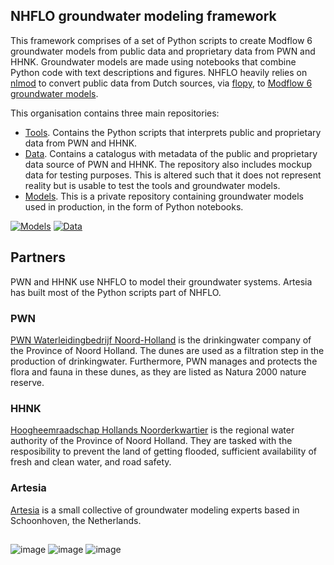 ## NHFLO groundwater modeling framework
This framework comprises of a set of Python scripts to create Modflow 6 groundwater models from public data and proprietary data from PWN and HHNK. Groundwater models are made using notebooks that combine Python code with text descriptions and figures. NHFLO heavily relies on [nlmod](https://github.com/ArtesiaWater/nlmod) to convert public data from Dutch sources, via [flopy](https://github.com/modflowpy/flopy), to [Modflow 6 groundwater models](https://www.usgs.gov/software/modflow-6-usgs-modular-hydrologic-model).

This organisation contains three main repositories:
- [Tools](https://github.com/NHFLO/tools). Contains the Python scripts that interprets public and proprietary data from PWN and HHNK.
- [Data](https://github.com/NHFLO/data). Contains a catalogus with metadata of the public and proprietary data source of PWN and HHNK. The repository also includes mockup data for testing purposes. This is altered such that it does not represent reality but is usable to test the tools and groundwater models.
- [Models](https://github.com/NHFLO/models). This is a private repository containing groundwater models used in production, in the form of Python notebooks.

[![Models](https://github.com/NHFLO/models/actions/workflows/ci.yml/badge.svg)](https://github.com/NHFLO/models/actions/workflows/ci.yml) [![Data](https://github.com/NHFLO/data/actions/workflows/build.yml/badge.svg)](https://github.com/NHFLO/data/actions/workflows/build.yml)

## Partners
PWN and HHNK use NHFLO to model their groundwater systems. Artesia has built most of the Python scripts part of NHFLO.

### PWN
[PWN Waterleidingbedrijf Noord-Holland](https://www.pwn.nl/) is the drinkingwater company of the Province of Noord Holland. The dunes are used as a filtration step in the production of drinkingwater. 
Furthermore, PWN manages and protects the flora and fauna in these dunes, as they are listed as Natura 2000 nature reserve.

### HHNK
[Hoogheemraadschap Hollands Noorderkwartier](https://www.hhnk.nl/english) is the regional water authority of the Province of Noord Holland. They are tasked with the resposibility to prevent the land of getting flooded, sufficient availability of fresh and clean water, and road safety.

### Artesia
[Artesia](https://www.artesia-water.nl/) is a small collective of groundwater modeling experts based in Schoonhoven, the Netherlands.

##
![image](https://github.com/NHFLO/.github/assets/11296133/967bf417-53df-491e-a6c1-efd75f5e48c3) 
![image](https://github.com/NHFLO/.github/assets/11296133/ee9c5137-437f-4924-b6c7-aee8bca86f4d) 
![image](https://github.com/NHFLO/.github/assets/11296133/890e0c59-1d74-44f2-8b26-b8c41622435c)
